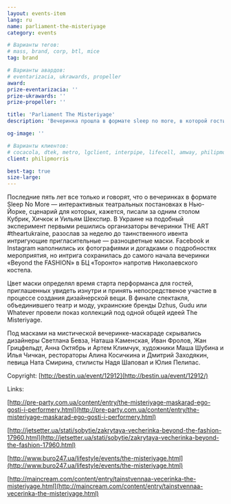 ```yaml
---
layout: events-item
lang: ru
name: parliament-the-misteriyage
category: events

# Варианты тегов:
# mass, brand, corp, btl, mice
tag: brand 

# Варианты авардов:
# eventarizacia, ukrawards, propeller
award: 
prize-eventarizacia: ''
prize-ukrawards: ''
prize-propeller: ''

title: 'Parliament The Misteriyage‬'
description: 'Вечеринка прошла в формате sleep no more, в которой гости приняли непосредственное участие и привнесли последние штрихи в создание коллекции'

og-image: ''

# Варианты клиентов:
# cocacola, dtek, metro, lgclient, interpipe, lifecell, amway, philipmorris, olymp, maristela, udp, top, zefir, unicef, wog, sebbank, niko, nemiroff, maxim, velykakyshenia, marieclaire, chervonenkoracing, burn, altis, mts, prime, seppala, lifeclient, pekingduck,
client: philipmorris

best-tag: true
size-large: 
---
```


Последние пять лет все только и говорят, что о вечеринках в формате Sleep No More — интерактивных театральных постановках в Нью-Йорке, сценарий для которых, кажется, писали за одним столом Кубрик, Хичкок и Уильям Шекспир. В Украине на подобный эксперимент первыми решились организаторы вечеринки THE ART #theartukraine, разослав за неделю до таинственного ивента интригующие пригласительные — разноцветные маски. Facebook и Instagram наполнились их фотографиями и догадками о подробностях мероприятия, но интрига сохранилась до самого начала вечеринки «Beyond the FASHION» в БЦ «Торонто» напротив Николаевского костела.

Цвет маски определял время старта перформанса для гостей, приглашенных увидеть изнутри и принять непосредственое участие в процессе создания дизайнерской вещи. В финале спектакля, объединившего театр и моду, украинские бренды Dzhus, Gudu или Whatever провели показ коллекций под одной общей идеей The Misteriyage.

Под масками на мистической вечеринке-маскараде скрывались дизайнеры Светлана Бевза, Наташа Каменская, Иван Фролов, Жан Грицфельдт, Анна Октябрь и Артем Климчук, художники Маша Шубина и Илья Чичкан, рестораторы Алина Косичкина и Дмитрий Заходякин, певица Ната Смирина, стилисты Надя Шаповал и Юлия Пелипас.

Copyright: [http://bestin.ua/event/12912](http://bestin.ua/event/12912/)

Links:

[http://pre-party.com.ua/content/entry/the-misteriyage-maskarad-ego-gosti-i-performery.html](http://pre-party.com.ua/content/entry/the-misteriyage-maskarad-ego-gosti-i-performery.html)

[http://jetsetter.ua/stati/sobytie/zakrytaya-vecherinka-beyond-the-fashion-17960.html](http://jetsetter.ua/stati/sobytie/zakrytaya-vecherinka-beyond-the-fashion-17960.html)

[http://www.buro247.ua/lifestyle/events/the-misteriyage.html](http://www.buro247.ua/lifestyle/events/the-misteriyage.html)

[http://maincream.com/content/entry/tainstvennaa-vecerinka-the-misteriyage.html](http://maincream.com/content/entry/tainstvennaa-vecerinka-the-misteriyage.html)
